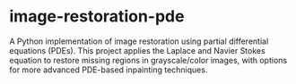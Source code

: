 # image-restoration-pde
A Python implementation of image restoration using partial differential equations (PDEs). This project applies the Laplace and Navier Stokes equation to restore missing regions in grayscale/color images, with options for more advanced PDE-based inpainting techniques. 
